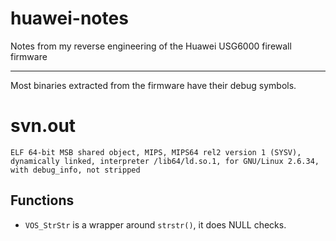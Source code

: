 # huawei-notes
Notes from my reverse engineering of the Huawei USG6000 firewall firmware

---

Most binaries extracted from the firmware have their debug symbols.

# svn.out

```
ELF 64-bit MSB shared object, MIPS, MIPS64 rel2 version 1 (SYSV), dynamically linked, interpreter /lib64/ld.so.1, for GNU/Linux 2.6.34, with debug_info, not stripped
```

## Functions

- `VOS_StrStr` is a wrapper around `strstr()`, it does NULL checks.
